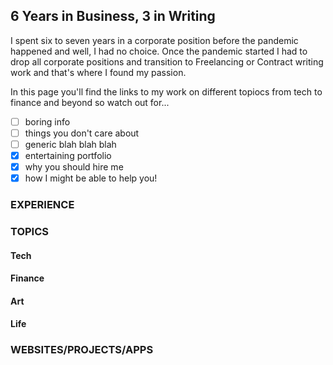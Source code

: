 ## 6 Years in Business, 3 in Writing

I spent six to seven years in a corporate position before the pandemic happened and well, I had no choice. Once the pandemic started I had to drop all corporate positions and transition to Freelancing or Contract writing work and that's where I found my passion.

In this page you'll find the links to my work on different topiocs from tech to finance and beyond so watch out for...

- [ ] boring info
- [ ] things you don't care about
- [ ] generic blah blah blah
- [x] entertaining portfolio
- [x] why you should hire me
- [x] how I might be able to help you!

### EXPERIENCE
### TOPICS
#### Tech
#### Finance
#### Art
#### Life
####
### WEBSITES/PROJECTS/APPS
